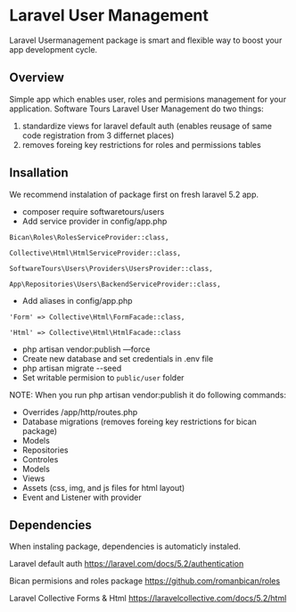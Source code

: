 # Laravel User Management

Laravel Usermanagement package is smart and flexible way to boost your app development cycle.

## Overview

Simple app which enables user, roles and permisions management for your application. Software Tours Laravel User Management do two things:

1. standardize views for laravel default auth (enables reusage of same code registration from 3 differnet places)
2. removes foreing key restrictions for roles and permissions tables

## Insallation

We recommend instalation of package first on fresh laravel 5.2 app.

- composer require softwaretours/users
- Add service provider in config/app.php

`Bican\Roles\RolesServiceProvider::class,`

`Collective\Html\HtmlServiceProvider::class,`

`SoftwareTours\Users\Providers\UsersProvider::class,`

`App\Repositories\Users\BackendServiceProvider::class,` 

- Add aliases in config/app.php

`'Form' => Collective\Html\FormFacade::class,`

`'Html' => Collective\Html\HtmlFacade::class`

- php artisan vendor:publish —force
- Create new database and set credentials in .env file
- php artisan migrate --seed
- Set writable permision to `public/user` folder

NOTE: When you run php artisan vendor:publish it do following commands:

- Overrides /app/http/routes.php
- Database migrations (removes foreing key restrictions for bican package)
- Models
- Repositories
- Controles
- Models
- Views
- Assets (css, img, and js files for html layout)
- Event and Listener with provider

## Dependencies

When instaling package, dependencies is automaticly instaled.

Laravel default auth
https://laravel.com/docs/5.2/authentication

Bican permisions and roles package
https://github.com/romanbican/roles

Laravel Collective Forms & Html
https://laravelcollective.com/docs/5.2/html
